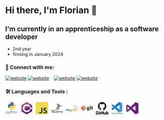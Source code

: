 # Hi there, I'm Florian 👋 

## I'm currently in an apprenticeship as a software developer
 
- 2nd year
- finising in January 2024

### :calling: Connect with me:

[![website](./img/linkedin-light.svg)](https://linkedin.com/in/florian-dunst#gh-light-mode-only)
[![website](./img/linkedin-dark.svg)](https://linkedin.com/in/florian-dunst#gh-dark-mode-only)
&nbsp;&nbsp;
[![website](./img/instagram-light.svg)](https://instagram.com/flodnst#gh-light-mode-only)
[![website](./img/instagram-dark.svg)](https://instagram.com/flodnst#gh-dark-mode-only)

### :hammer_and_wrench: Languages and Tools :

<div>
  <img src="https://github.com/devicons/devicon/blob/master/icons/python/python-original-wordmark.svg"  title="Python" alt="Python" width="40" height="40"/>&nbsp;
  <img src="https://github.com/devicons/devicon/blob/master/icons/csharp/csharp-original.svg"  title="C#" alt="C#" width="40" height="40"/>&nbsp;
  <img src="https://github.com/devicons/devicon/blob/master/icons/javascript/javascript-original.svg" title="JavaScript" alt="JavaScript" width="40" height="40"/>&nbsp;
  <img src="https://github.com/devicons/devicon/blob/master/icons/microsoftsqlserver/microsoftsqlserver-plain-wordmark.svg" title="MSSQL"  alt="MSSQL" width="40" height="40"/>&nbsp;
  <img src="https://github.com/devicons/devicon/blob/master/icons/mysql/mysql-original-wordmark.svg" title="MySQL"  alt="MySQL" width="40" height="40"/>&nbsp;
  <img src="https://github.com/devicons/devicon/blob/master/icons/git/git-original-wordmark.svg" title="Git" **alt="Git" width="40" height="40"/>&nbsp;
  <img src="https://github.com/devicons/devicon/blob/master/icons/github/github-original-wordmark.svg" title="GitHub" **alt="GitHub" width="40" height="40"/>&nbsp;
  <img src="https://github.com/devicons/devicon/blob/master/icons/vscode/vscode-original-wordmark.svg" title="VSCode" **alt="VSCode" width="40" height="40"/>&nbsp;
  <img src="https://github.com/devicons/devicon/blob/master/icons/visualstudio/visualstudio-plain.svg" title="VisualStudio" **alt="VisualStudio" width="40" height="40"/>
</div>

[instagram]: https://instagram.com/flodnst
[linkedin]: https://linkedin.com/in/florian-dunst
